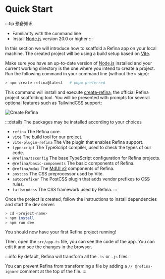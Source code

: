 # Quick Start

:::tip 预备知识

- Familiarity with the command line
- Install [Node.js](https://nodejs.org/) version 20.0 or higher
  :::

In this section we will introduce how to scaffold a Refina app on your local machine. The created project will be using a build setup based on [Vite](https://vitejs.dev).

Make sure you have an up-to-date version of [Node.js](https://nodejs.org/) installed and your current working directory is the one where you intend to create a project. Run the following command in your command line (without the `>` sign):

```sh
> npm create refina@latest   # pnpm preferred
```

This command will install and execute [create-refina](https://github.com/refinajs/refina/tree/main/packages/creator), the official Refina project scaffolding tool. You will be presented with prompts for several optional features such as TailwindCSS support:

![Create Refina](/media/create-refina.png)

:::details The packages may be installed according to your choices

- `refina` The Refina core.
- `vite` The build tool for our project.
- `vite-plugin-refina` The Vite plugin that enables Refina support.
- `typescript` The TypeScript compiler, used to check the types of our code.
- `@refina/tsconfig` The base TypeScript configuration for Refina projects.
- `@refina/basic-components` The basic components of Refina.
- `@refina/mdui` The [MdUI v2](https://mdui.org/) components of Refina.
- `postcss` The CSS preprocessor used by Vite.
- `autoprefixer` The PostCSS plugin that adds vendor prefixes to CSS rules.
- `tailwindcss` The CSS framework used by Refina.
  :::

Once the project is created, follow the instructions to install dependencies and start the dev server:

```sh
> cd <project-name>
> npm install
> npm run dev
```

You should now have your first Refina project running!

Then, open the `src/app.ts` file, you can see the code of the app. You can edit it and see the changes in the browser.

:::info
By default, Refina will transform all the `.ts` or `.js` files.

You can prevent Refina from transforming a file by adding a `// @refina-ignore` comment at the top of the file.
:::

